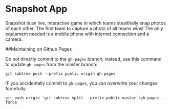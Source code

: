 # Snapshot App

Snapshot is an live, interactive game in which teams stealthally snap photos of each other. The first team to capture a photo of all teams wins! The only equipment needed is a mobile phone with internet connection and a camera.

##Maintaining on Github Pages

Do not directly commit to the `gh-pages` branch; instead, use this command to update `gh-pages` from the master branch:

```
git subtree push --prefix public origin gh-pages
```

IF you accidentally commit to `gh-pages`, you can overwrite your changes forcefully:

```
git push origin `git subtree split --prefix public master`:gh-pages --force
```
